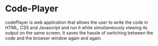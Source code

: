 # Code-Player

codePlayer is web application that allows the user to write the code in HTML, CSS and Javascript and run it while simultaneously viewing its output on the same screen. It saves the hassle of switching between the code and the browser window again and again.
